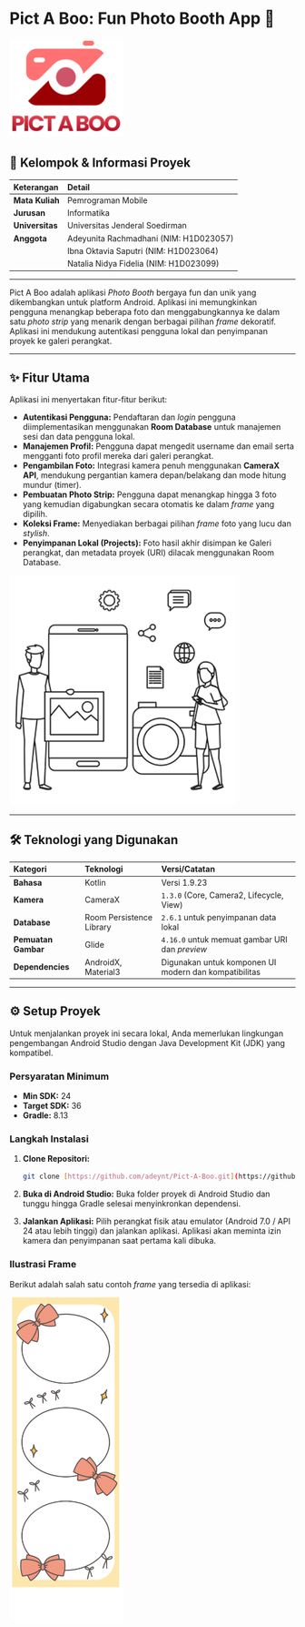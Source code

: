 # Pict A Boo: Fun Photo Booth App 📸

<img src="https://github.com/adeynt/Pict-A-Boo/raw/main/app/src/main/res/drawable/logo_pictabook.png" alt="App Logo" width="200px" />

## 👥 Kelompok & Informasi Proyek

| Keterangan | Detail |
| :--- | :--- |
| **Mata Kuliah** | Pemrograman Mobile |
| **Jurusan** | Informatika |
| **Universitas** | Universitas Jenderal Soedirman |
| **Anggota** | Adeyunita Rachmadhani (NIM: H1D023057) |
| | Ibna Oktavia Saputri (NIM: H1D023064) |
| | Natalia Nidya Fidelia (NIM: H1D023099) |

---

Pict A Boo adalah aplikasi *Photo Booth* bergaya fun dan unik yang dikembangkan untuk platform Android. Aplikasi ini memungkinkan pengguna menangkap beberapa foto dan menggabungkannya ke dalam satu *photo strip* yang menarik dengan berbagai pilihan *frame* dekoratif. Aplikasi ini mendukung autentikasi pengguna lokal dan penyimpanan proyek ke galeri perangkat.

---

## ✨ Fitur Utama

Aplikasi ini menyertakan fitur-fitur berikut:

* **Autentikasi Pengguna:** Pendaftaran dan *login* pengguna diimplementasikan menggunakan **Room Database** untuk manajemen sesi dan data pengguna lokal.
* **Manajemen Profil:** Pengguna dapat mengedit username dan email serta mengganti foto profil mereka dari galeri perangkat.
* **Pengambilan Foto:** Integrasi kamera penuh menggunakan **CameraX API**, mendukung pergantian kamera depan/belakang dan mode hitung mundur (timer).
* **Pembuatan Photo Strip:** Pengguna dapat menangkap hingga 3 foto yang kemudian digabungkan secara otomatis ke dalam *frame* yang dipilih.
* **Koleksi Frame:** Menyediakan berbagai pilihan *frame* foto yang lucu dan *stylish*.
* **Penyimpanan Lokal (Projects):** Foto hasil akhir disimpan ke Galeri perangkat, dan metadata proyek (URI) dilacak menggunakan Room Database.

<img src="https://github.com/adeynt/Pict-A-Boo/raw/main/app/src/main/res/drawable/welcome_img.png" alt="Welcome Image Illustration" width="400px" />

---

## 🛠️ Teknologi yang Digunakan

| Kategori | Teknologi | Versi/Catatan |
| :--- | :--- | :--- |
| **Bahasa** | Kotlin | Versi 1.9.23 |
| **Kamera** | CameraX | `1.3.0` (Core, Camera2, Lifecycle, View) |
| **Database** | Room Persistence Library | `2.6.1` untuk penyimpanan data lokal |
| **Pemuatan Gambar** | Glide | `4.16.0` untuk memuat gambar URI dan *preview* |
| **Dependencies**| AndroidX, Material3 | Digunakan untuk komponen UI modern dan kompatibilitas |

---

## ⚙️ Setup Proyek

Untuk menjalankan proyek ini secara lokal, Anda memerlukan lingkungan pengembangan Android Studio dengan Java Development Kit (JDK) yang kompatibel.

### Persyaratan Minimum

* **Min SDK:** 24
* **Target SDK:** 36
* **Gradle:** 8.13

### Langkah Instalasi

1.  **Clone Repositori:**
    ```bash
    git clone [https://github.com/adeynt/Pict-A-Boo.git](https://github.com/adeynt/Pict-A-Boo.git)
    ```

2.  **Buka di Android Studio:**
    Buka folder proyek di Android Studio dan tunggu hingga Gradle selesai menyinkronkan dependensi.

3.  **Jalankan Aplikasi:**
    Pilih perangkat fisik atau emulator (Android 7.0 / API 24 atau lebih tinggi) dan jalankan aplikasi. Aplikasi akan meminta izin kamera dan penyimpanan saat pertama kali dibuka.

### Ilustrasi Frame

Berikut adalah salah satu contoh *frame* yang tersedia di aplikasi:

<img src="https://github.com/adeynt/Pict-A-Boo/raw/main/app/src/main/res/drawable/frame_4.png" alt="Frame Preview" width="200px" />

